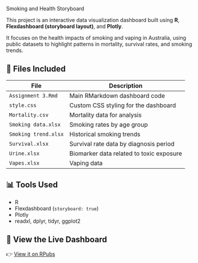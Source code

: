 Smoking and Health Storyboard

This project is an interactive data visualization dashboard built using **R**, **Flexdashboard (storyboard layout)**, and **Plotly**.

It focuses on the health impacts of smoking and vaping in Australia, using public datasets to highlight patterns in mortality, survival rates, and smoking trends.

## 📂 Files Included

| File                | Description                              |
|---------------------|------------------------------------------|
| `Assignment 3.Rmd`  | Main RMarkdown dashboard code            |
| `style.css`         | Custom CSS styling for the dashboard     |
| `Mortality.csv`     | Mortality data for analysis              |
| `Smoking data.xlsx` | Smoking rates by age group               |
| `Smoking trend.xlsx`| Historical smoking trends                |
| `Survival.xlsx`     | Survival rate data by diagnosis period   |
| `Urine.xlsx`        | Biomarker data related to toxic exposure |
| `Vapes.xlsx`        | Vaping data                              |

## 📊 Tools Used

- R
- Flexdashboard (`storyboard: true`)
- Plotly
- readxl, dplyr, tidyr, ggplot2

## 🔗 View the Live Dashboard

👉 [View it on RPubs]([https://rpubs.com/Wanga0/1320816)
